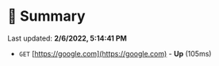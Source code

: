 # 📖 Summary
Last updated: **2/6/2022, 5:14:41 PM**

- `GET` [https://google.com](https://google.com) - **Up** (105ms)
